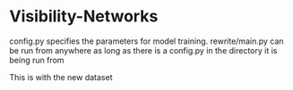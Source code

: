 # Visibility-Networks

config.py specifies the parameters for model training. rewrite/main.py can be run from anywhere as long as there is a config.py in the directory it is being run from

This is with the new dataset 

